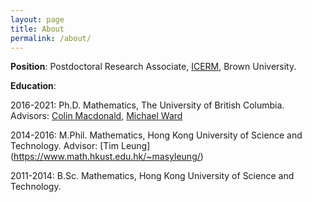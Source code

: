 ```yaml
---
layout: page
title: About
permalink: /about/
---
```


**Position**: Postdoctoral Research Associate, [ICERM](https://icerm.brown.edu), Brown University.

**Education**:

2016-2021: Ph.D. Mathematics, The University of British Columbia. Advisors: [Colin Macdonald](https://personal.math.ubc.ca/~cbm/), [Michael Ward](https://personal.math.ubc.ca/~ward/)

2014-2016: M.Phil. Mathematics, Hong Kong University of Science and Technology. Advisor: [Tim Leung] (https://www.math.hkust.edu.hk/~masyleung/)

2011-2014: B.Sc. Mathematics, Hong Kong University of Science and Technology.



<!-- This is the base Jekyll theme. You can find out more info about customizing your Jekyll theme, as well as basic Jekyll usage documentation at [jekyllrb.com](https://jekyllrb.com/)

You can find the source code for Minima at GitHub:
[jekyll][jekyll-organization] /
[minima](https://github.com/jekyll/minima)

You can find the source code for Jekyll at GitHub:
[jekyll][jekyll-organization] /
[jekyll](https://github.com/jekyll/jekyll)


[jekyll-organization]: https://github.com/jekyll -->
